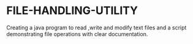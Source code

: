 # FILE-HANDLING-UTILITY
Creating  a java program to read ,write and modify text files and a script demonstrating file operations with clear documentation.
